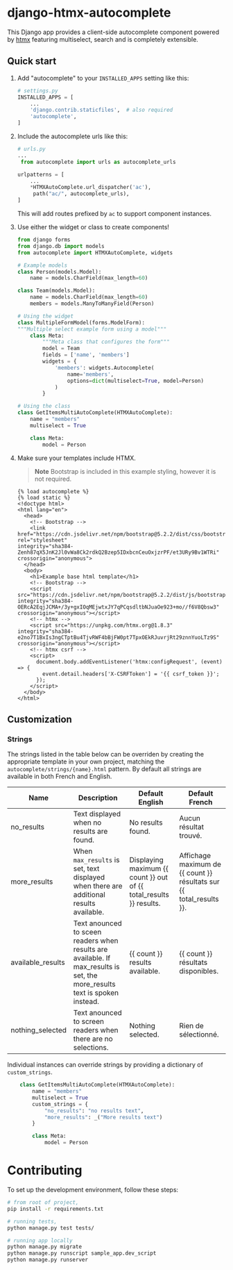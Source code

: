 # django-htmx-autocomplete

This Django app provides a client-side autocomplete component powered by
[htmx](https://htmx.org/) featuring multiselect, search and is completely extensible.

## Quick start

1. Add "autocomplete" to your `INSTALLED_APPS` setting like this:

   ```python
   # settings.py
   INSTALLED_APPS = [
       ...
       'django.contrib.staticfiles',  # also required
       'autocomplete',
   ]
   ```

1. Include the autocomplete urls like this:

   ```python
   # urls.py
   ...
    from autocomplete import urls as autocomplete_urls

   urlpatterns = [
       ...
       *HTMXAutoComplete.url_dispatcher('ac'),
        path("ac/", autocomplete_urls),
   ]
   ```

   This will add routes prefixed by `ac` to support component instances.

1. Use either the widget or class to create components!

   ```python
   from django forms
   from django.db import models
   from autocomplete import HTMXAutoComplete, widgets

   # Example models
   class Person(models.Model):
       name = models.CharField(max_length=60)

   class Team(models.Model):
       name = models.CharField(max_length=60)
       members = models.ManyToManyField(Person)

   # Using the widget
   class MultipleFormModel(forms.ModelForm):
   """Multiple select example form using a model"""
       class Meta:
           """Meta class that configures the form"""
           model = Team
           fields = ['name', 'members']
           widgets = {
               'members': widgets.Autocomplete(
                   name='members',
                   options=dict(multiselect=True, model=Person)
               )
           }

   # Using the class
   class GetItemsMultiAutoComplete(HTMXAutoComplete):
       name = "members"
       multiselect = True

       class Meta:
           model = Person

   ```

1. Make sure your templates include HTMX.

   > **Note**
   > Bootstrap is included in this example styling, however it is not required.

   ```django
   {% load autocomplete %}
   {% load static %}
   <!doctype html>
   <html lang="en">
     <head>
       <!-- Bootstrap -->
       <link href="https://cdn.jsdelivr.net/npm/bootstrap@5.2.2/dist/css/bootstrap.min.css" rel="stylesheet"
   integrity="sha384-Zenh87qX5JnK2Jl0vWa8Ck2rdkQ2Bzep5IDxbcnCeuOxjzrPF/et3URy9Bv1WTRi" crossorigin="anonymous">
     </head>
     <body>
       <h1>Example base html template</h1>
       <!-- Bootstrap -->
       <script src="https://cdn.jsdelivr.net/npm/bootstrap@5.2.2/dist/js/bootstrap.bundle.min.js" integrity="sha384-OERcA2EqjJCMA+/3y+gxIOqMEjwtxJY7qPCqsdltbNJuaOe923+mo//f6V8Qbsw3" crossorigin="anonymous"></script>
       <!-- htmx -->
       <script src="https://unpkg.com/htmx.org@1.8.3" integrity="sha384-e2no7T1BxIs3ngCTptBu4TjvRWF4bBjFW0pt7TpxOEkRJuvrjRt29znnYuoLTz9S" crossorigin="anonymous"></script>
       <!-- htmx csrf -->
       <script>
         document.body.addEventListener('htmx:configRequest', (event) => {
           event.detail.headers['X-CSRFToken'] = '{{ csrf_token }}';
         });
       </script>
     </body>
   </html>
   ```

## Customization

### Strings

The strings listed in the table below can be overriden by creating the appropriate
template in your own project, matching the `autocomplete/strings/{name}.html` pattern.
By default all strings are available in both French and English.

| Name              | Description                                                                                                                | Default English                                                    | Default French                                                      |
| ----------------- | -------------------------------------------------------------------------------------------------------------------------- | ------------------------------------------------------------------ | ------------------------------------------------------------------- |
| no_results        | Text displayed when no results are found.                                                                                  | No results found.                                                  | Aucun résultat trouvé.                                              |
| more_results      | When `max_results` is set, text displayed when there are additional results available.                                     | Displaying maximum {{ count }} out of {{ total_results }} results. | Affichage maximum de {{ count }} résultats sur {{ total_results }}. |
| available_results | Text anounced to sceen readers when results are available. If max_results is set, the more_results text is spoken instead. | {{ count }} results available.                                     | {{ count }} résultats disponibles.                                  |
| nothing_selected  | Text anounced to screen readers when there are no selections.                                                              | Nothing selected.                                                  | Rien de sélectionné.                                                |

Individual instances can override strings by providing a dictionary of `custom_strings`.

```python
    class GetItemsMultiAutoComplete(HTMXAutoComplete):
        name = "members"
        multiselect = True
        custom_strings = {
            "no_results": "no results text",
            "more_results": _("More results text")
        }

        class Meta:
            model = Person


```

# Contributing

To set up the development environment, follow these steps:

```bash
# from root of project,
pip install -r requirements.txt

# running tests,
python manage.py test tests/

# running app locally
python manage.py migrate
python manage.py runscript sample_app.dev_script
python manage.py runserver
```
